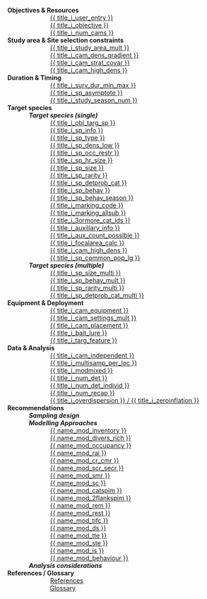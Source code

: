 <b>Objectives & Resources</b><br>
<font color='#FFFFFF'>........................</font>[{{ title_i_user_entry }}](/02_dialog-boxes//01_01_user_entry#title_i_user_entry)<br>
<font color='#FFFFFF'>........................</font>[{{ title_i_objective }}](/02_dialog-boxes/01_02_objective.md)<br>
<font color='#FFFFFF'>........................</font>[{{ title_i_num_cams }}](/02_dialog-boxes/01_03_num_cams.md)<br>
<b>Study area & Site selection constraints</b><br>
<font color='#FFFFFF'>........................</font>[{{ title_i_study_area_mult }}](/02_dialog-boxes/01_04_study_area_mult.md)<br>
<font color='#FFFFFF'>........................</font>[{{ title_i_cam_dens_gradient }}](/02_dialog-boxes/01_05_cam_dens_gradient.md)<br>
<font color='#FFFFFF'>........................</font>[{{ title_i_cam_strat_covar }}](/02_dialog-boxes/01_06_cam_strat_covar.md)<br>
<font color='#FFFFFF'>........................</font>[{{ title_i_cam_high_dens }}](/02_dialog-boxes/01_07_cam_high_dens.md)<br>
<b>Duration & Timing</b><br>
<font color='#FFFFFF'>........................</font>[{{ title_i_surv_dur_min_max }}](/02_dialog-boxes/01_08_surv_dur_min_max.md)<br>
<font color='#FFFFFF'>........................</font>[{{ title_i_sp_asymptote }}](/02_dialog-boxes/01_10_sp_asymptote.md)<br>
<font color='#FFFFFF'>........................</font>[{{ title_i_study_season_num }}](/02_dialog-boxes/01_11_study_season_num.md)<br>
<b>Target species</b><br>
<font color='#FFFFFF'>............</font><b><i>Target species (single)</b></i><br>
<font color='#FFFFFF'>........................</font>[{{ title_i_obj_targ_sp }}](/02_dialog-boxes/01_12_obj_targ_sp.md)<br>
<font color='#FFFFFF'>........................</font>[{{ title_i_sp_info }}](/02_dialog-boxes/01_13_sp_info.md)<br>
<font color='#FFFFFF'>........................</font>[{{ title_i_sp_type }}](/02_dialog-boxes/01_14_sp_type.md)<br>
<font color='#FFFFFF'>........................</font>[{{ title_i_sp_dens_low }}](/02_dialog-boxes/01_15_sp_dens_low.md)<br>
<font color='#FFFFFF'>........................</font>[{{ title_i_sp_occ_restr }}](/02_dialog-boxes/01_16_sp_occ_restr.md)<br>
<font color='#FFFFFF'>........................</font>[{{ title_i_sp_hr_size }}](/02_dialog-boxes/01_17_sp_hr_size.md)<br>
<font color='#FFFFFF'>........................</font>[{{ title_i_sp_size }}](/02_dialog-boxes/01_18_sp_size.md)<br>
<font color='#FFFFFF'>........................</font>[{{ title_i_sp_rarity }}](/02_dialog-boxes/01_19_sp_rarity.md)<br>
<font color='#FFFFFF'>........................</font>[{{ title_i_sp_detprob_cat }}](/02_dialog-boxes/01_20_sp_detprob_cat.md)<br>
<font color='#FFFFFF'>........................</font>[{{ title_i_sp_behav }}](/02_dialog-boxes/01_21_sp_behav.md)<br>
<font color='#FFFFFF'>........................</font>[{{ title_i_sp_behav_season }}](/02_dialog-boxes/01_22_sp_behav_season.md)<br>
<font color='#FFFFFF'>........................</font>[{{ title_i_marking_code }}](/02_dialog-boxes/01_23_marking_code.md)<br>
<font color='#FFFFFF'>........................</font>[{{ title_i_marking_allsub }}](/02_dialog-boxes/01_24_marking_allsub.md)<br>
<font color='#FFFFFF'>........................</font>[{{ title_i_3ormore_cat_ids }}](/02_dialog-boxes/01_25_3ormore_cat_ids.md)<br>
<font color='#FFFFFF'>........................</font>[{{ title_i_auxillary_info }}](/02_dialog-boxes/01_26_auxillary_info.md)<br>
<font color='#FFFFFF'>........................</font>[{{ title_i_aux_count_possible }}](/02_dialog-boxes/01_27_aux_count_possible.md)<br>
<font color='#FFFFFF'>........................</font>[{{ title_i_focalarea_calc }}](/02_dialog-boxes/01_28_focalarea_calc.md)<br>
<font color='#FFFFFF'>........................</font>[{{ title_i_cam_high_dens }}](/02_dialog-boxes/01_29_cam_high_dens.md)<br>
<font color='#FFFFFF'>........................</font>[{{ title_i_sp_common_pop_lg }}](/02_dialog-boxes/01_30_sp_common_pop_lg.md)<br>
<font color='#FFFFFF'>............</font><b><i>Target species (multiple)</b></i><br>
<font color='#FFFFFF'>........................</font>[{{ title_i_sp_size_multi }}](/02_dialog-boxes/01_31_sp_size_multi.md)<br>
<font color='#FFFFFF'>........................</font>[{{ title_i_sp_behav_mult }}](/02_dialog-boxes/01_32_sp_behav__multi.md)<br>
<font color='#FFFFFF'>........................</font>[{{ title_i_sp_rarity_multi }}](/02_dialog-boxes/01_33_sp_rarity_multi.md)<br>
<font color='#FFFFFF'>........................</font>[{{ title_i_sp_detprob_cat_multi }}](/02_dialog-boxes/01_36_sp_detprob_cat_multi.md)<br>
<b>Equipment & Deployment</b><br>
<font color='#FFFFFF'>........................</font>[{{ title_i_cam_equipment }}](/02_dialog-boxes/01_39_cam_equipment.md)<br>
<font color='#FFFFFF'>........................</font>[{{ title_i_cam_settings_mult }}](/02_dialog-boxes/01_40_cam_settings_mult.md)<br>
<font color='#FFFFFF'>........................</font>[{{ title_i_cam_placement }}](/02_dialog-boxes/01_41_cam_placement.md)<br>
<font color='#FFFFFF'>........................</font>[{{ title_i_bait_lure }}](/02_dialog-boxes/01_43_bait_lure.md)<br>
<font color='#FFFFFF'>........................</font>[{{ title_i_targ_feature }}](/02_dialog-boxes/01_45_targ_feature.md)<br>
<b>Data & Analysis</b><br>
<font color='#FFFFFF'>........................</font>[{{ title_i_cam_independent }}](/02_dialog-boxes/01_47_cam_independent.md)<br>
<font color='#FFFFFF'>........................</font>[{{ title_i_multisamp_per_loc }}](/02_dialog-boxes/01_48_multisamp_per_loc.md)<br>
<font color='#FFFFFF'>........................</font>[{{ title_i_modmixed }}](/02_dialog-boxes/01_49_modmixed.md)<br>
<font color='#FFFFFF'>........................</font>[{{ title_i_num_det }}](/02_dialog-boxes/01_50_num_det.md)<br>
<font color='#FFFFFF'>........................</font>[{{ title_i_num_det_individ }}](/02_dialog-boxes/01_02_mod_divers_rich.md)<br>
<font color='#FFFFFF'>........................</font>[{{ title_i_num_recap }}](/02_dialog-boxes/01_52_num_recap.md)<br>
<font color='#FFFFFF'>........................</font>[{{ title_i_overdispersion }} / {{ title_i_zeroinflation }}](/02_dialog-boxes/01_51_num_det_individ.md)<br>
<b>Recommendations</b><br>
<font color='#FFFFFF'>............</font><b><i>Sampling design</b></i><br>
<font color='#FFFFFF'>............</font><b><i>Modelling Approaches</b></i><br>
<font color='#FFFFFF'>........................</font>[{{ name_mod_inventory }}](/02_dialog-boxes/03_01_mod_inventory.md)<br>
<font color='#FFFFFF'>........................</font>[{{ name_mod_divers_rich }}](/02_dialog-boxes/03_02_mod_divers_rich.md)<br>
<font color='#FFFFFF'>........................</font>[{{ name_mod_occupancy }}](/02_dialog-boxes/03_03_mod_occupancy.md)<br>
<font color='#FFFFFF'>........................</font>[{{ name_mod_rai }}](/02_dialog-boxes/03_04_mod_rai.md)<br>
<font color='#FFFFFF'>........................</font>[{{ name_mod_cr_cmr }}](/02_dialog-boxes/03_10_mod_cr_cmr.md)<br>
<font color='#FFFFFF'>........................</font>[{{ name_mod_scr_secr }}](/02_dialog-boxes/03_11_mod_scr_secr.md)<br>
<font color='#FFFFFF'>........................</font>[{{ name_mod_smr }}](/02_dialog-boxes/03_13_mod_smr.md)<br>
<font color='#FFFFFF'>........................</font>[{{ name_mod_sc }}](/02_dialog-boxes/03_14_mod_sc.md)<br>
<font color='#FFFFFF'>........................</font>[{{ name_mod_catspim }}](/02_dialog-boxes/03_15_mod_catspim.md)<br>
<font color='#FFFFFF'>........................</font>[{{ name_mod_2flankspim }}](/02_dialog-boxes/03_16_mod_2flankspim.md)<br>
<font color='#FFFFFF'>........................</font>[{{ name_mod_rem }}](/02_dialog-boxes/03_17_mod_rem.md)<br>
<font color='#FFFFFF'>........................</font>[{{ name_mod_rest }}](/02_dialog-boxes/03_18_mod_rest.md)<br>
<font color='#FFFFFF'>........................</font>[{{ name_mod_tifc }}](/02_dialog-boxes/03_19_mod_tifc.md)<br>
<font color='#FFFFFF'>........................</font>[{{ name_mod_ds }}](/02_dialog-boxes/03_20_mod_ds.md)<br>
<font color='#FFFFFF'>........................</font>[{{ name_mod_tte }}](/02_dialog-boxes/03_21_mod_tte.md)<br>
<font color='#FFFFFF'>........................</font>[{{ name_mod_ste }}](/02_dialog-boxes/03_22_mod_ste.md)<br>
<font color='#FFFFFF'>........................</font>[{{ name_mod_is }}](/02_dialog-boxes/03_23_mod_is.md)<br>
<font color='#FFFFFF'>........................</font>[{{ name_mod_behaviour }}](/02_dialog-boxes/03_24_mod_behaviour.md)<br>
<font color='#FFFFFF'>............</font><b><i>Analysis considerations</b></i><br>
<b>References / Glossary</b><br>
<font color='#FFFFFF'>........................</font>[References](/02_dialog-boxes/08_references.md)<br>
<font color='#FFFFFF'>........................</font>[Glossary](/02_dialog-boxes/09_glossary.md)<br>